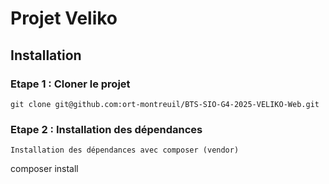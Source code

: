 # Projet Veliko

## Installation

### Etape 1 : Cloner le projet
    
```
git clone git@github.com:ort-montreuil/BTS-SIO-G4-2025-VELIKO-Web.git
```

### Etape 2 : Installation des dépendances

```
Installation des dépendances avec composer (vendor)
```
composer install

